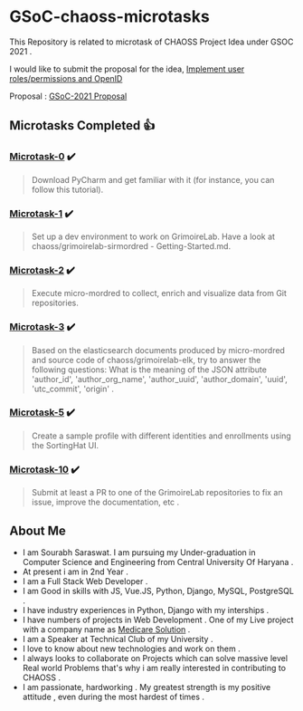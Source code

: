 # GSoC-chaoss-microtasks

This Repository is related to microtask of CHAOSS Project Idea under GSOC 2021 .

I would like to submit the proposal for the idea, [Implement user roles/permissions and OpenID](https://github.com/chaoss/grimoirelab/issues/416)

Proposal : [GSoC-2021 Proposal](https://docs.google.com/document/d/1_4VhenTS9VmYEZVBLrG0O1WbQ1qW41NuTIKaifeQEUE/edit?usp=sharing)

## Microtasks Completed :+1:

### [Microtask-0]() :heavy_check_mark:
> Download PyCharm and get familiar with it (for instance, you can follow this tutorial).
 
### [Microtask-1]() :heavy_check_mark:
> Set up a dev environment to work on GrimoireLab. Have a look at chaoss/grimoirelab-sirmordred - Getting-Started.md.

### [Microtask-2]() :heavy_check_mark:
> Execute micro-mordred to collect, enrich and visualize data from Git repositories.

### [Microtask-3]() :heavy_check_mark:
> Based on the elasticsearch documents produced by micro-mordred and source code of chaoss/grimoirelab-elk, try to answer the following questions:
> What is the meaning of the JSON attribute 'author_id', 'author_org_name', 'author_uuid', 'author_domain', 'uuid', 'utc_commit', 'origin' .

<!-- ### [Microtask-4]() :heavy_check_mark:
> Set up the developer environment of SortingHat (muggle branch).
 -->
### [Microtask-5]() :heavy_check_mark:
> Create a sample profile with different identities and enrollments using the SortingHat UI.
 
<!-- ### [Microtask-6]() :heavy_check_mark:
> Using the SortingHat GraphQL Console, create a query that fetches the data (identities, enrollments) of an individual profile.
### [Microtask-7]() :heavy_check_mark:
> Create a script that can parse the gitdm developer affiliation files and load the data in a SortingHat database using GraphQL.
### [Microtask-8]() :heavy_check_mark:
> Improve the visualization of the individualCards component. You need not send a PR, please update the work in your personal fork.
### [Microtask-9]() :heavy_check_mark:
> Submit a PR to any of the GrimoireLab components to increase the test coverage of one or more files of the source code.
--> 
### [Microtask-10]() :heavy_check_mark:
> Submit at least a PR to one of the GrimoireLab repositories to fix an issue, improve the documentation, etc .
 
## About Me

- I am Sourabh Saraswat. I am pursuing my Under-graduation in Computer Science and Engineering from Central University Of Haryana .
- At present i am in 2nd Year . 
- I am a Full Stack Web Developer .
- I am Good in skills with JS, Vue.JS, Python, Django, MySQL, PostgreSQL .
- I have industry experiences in Python, Django with my interships .
- I have numbers of projects in Web Development . One of my Live project with a company name as [Medicare Solution](http://www.medicaresolution.in/) .
- I am a Speaker at Technical Club of my University .
- I love to know about new technologies and work on them .
- I always looks to collaborate on Projects which can solve massive level Real world Problems that's why i am really interested in contributing to CHAOSS .
- I am passionate, hardworking . My greatest strength is my positive attitude , even during the most hardest of times .
